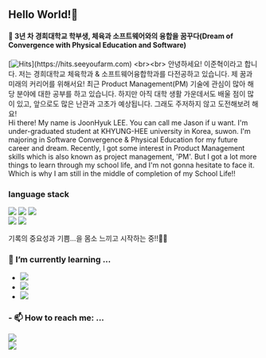 ## Hello World!👋 

<h4>🚀 3년 차 경희대학교 학부생, 체육과 소프트웨어와의 융합을 꿈꾸다(Dream of Convergence with Physical Education and Software) </h4>

[![Hits](https://hits.seeyoufarm.com/api/count/incr/badge.svg?url=https%3A%2F%2Fgithub.com%2Fleejoon2067&count_bg=%2[![Hits](https://hits.seeyoufarm.com/api/count/incr/badge.svg?url=https%3A%2F%2Fgithub.com%2Fleejoon2067&count_bg=%233D71C8&title_bg=%23555555&icon=pinboard.svg&icon_color=%23E7E7E7&title=hit%21&edge_flat=false)](https://github.com/leejoon2067)33D71C8&title_bg=%23555555&icon=pinboard.svg&icon_color=%23E7E7E7&title=hit%21&edge_flat=false)](https://hits.seeyoufarm.com) <br><br>
 안녕하세요! 이준혁이라고 합니다. 저는 경희대학교 체육학과 & 소프트웨어융합학과를 다전공하고 있습니다. 제 꿈과 미래의 커리어를 위해서요! 최근 Product Management(PM) 기술에 관심이 많아 해당 분야에 대한 공부를 
하고 있습니다. 하지만 아직 대학 생활 가운데서도 배울 점이 많이 있고, 앞으로도 많은 난관과 고초가 예상됩니다. 그래도 주저하지 않고 도전해보려 해요! <br>
 Hi there! My name is JoonHyuk LEE. You can call me Jason if u want. I'm under-graduated student at KHYUNG-HEE university in Korea, suwon. I'm majoring in Software Convergence & Physical Education for my future career and dream. Recently, I got some interest in Product Management skills which is also known as project management, 'PM'. But I got a lot more things to learn through my school life, and I'm not gonna hesitate to face it. Which is why I am still in the middle of completion of my School Life!!

### language stack

<img src="https://img.shields.io/badge/Python-3766AB?style=flat-square&logo=Python&logoColor=white"/> <img src="https://img.shields.io/badge/c++-%2300599C.svg?style=for-the-badge&logo=c%2B%2B&logoColor=white"/> <img src="https://img.shields.io/badge/dart-%230175C2.svg?style=for-the-badge&logo=dart&logoColor=white"/> <br>
<img src="https://img.shields.io/badge/Visual%20Studio%20Code-0078d7.svg?style=for-the-badge&logo=visual-studio-code&logoColor=white"/>
<img src="https://img.shields.io/badge/Kaggle-035a7d?style=for-the-badge&logo=kaggle&logoColor=white"/> <br>


기록의 중요성과 기쁨...을 몸소 느끼고 시작하는 중!!👩‍🚀
</p>

### 🌱 I’m currently learning ...
- <img src ="https://img.shields.io/badge/dart-%230175C2.svg?style=for-the-badge&logo=dart&logoColor=white"/> <br>
- <img src ="https://img.shields.io/badge/flutter-%230175C2.svg?style=for-the-badge&logo=flutter&logoColor=white"/>
- <img src="https://img.shields.io/badge/Python-3766AB?style=flat-square&logo=Python&logoColor=white"/>


### - 📫 How to reach me: ...
<a href="[https://jhklee-coder.tistory.com/]" target="_blank"><img src="https://img.shields.io/badge/[Tistory]-[000000]?style=flat-square&logo=[Tistory]&logoColor=white"/></a> <br>
<a href="[https://www.instagram.com/jhk_01_22/]" target="_blank"><img src="https://img.shields.io/badge/[Instagram]-[000000]?style=flat-square&logo=[Tistory]&logoColor=white"/></a>
<!--
**leejoon2067/leejoon2067** is a ✨ _special_ ✨ repository because its `README.md` (this file) appears on your GitHub profile.

Here are some ideas to get you started:

- 🔭 I’m currently working on ...
- 🌱 I’m currently learning ...
- 👯 I’m looking to collaborate on ...
- 🤔 I’m looking for help with ...
- 💬 Ask me about ...
- 📫 How to reach me: ...
- 😄 Pronouns: ...
- ⚡ Fun fact: ...
-->
